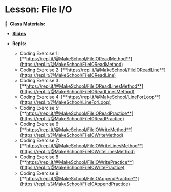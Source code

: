 <!-- .slide: data-background="./Images/header.svg" data-background-repeat="none" data-background-size="40% 40%" data-background-position="center 10%" class="header" -->

# Lesson: File I/O

<!-- Put a link to the slides so that students can find them -->

**📝 &nbsp;Class Materials:**

  <!-- Put a link to the slides -->

- [**Slides**](https://docs.google.com/presentation/d/1BTp5ab47RCPRtIuGrEWPR60W5py14kJXXocR9TBlZOE)

- **Repls:**

  - Coding Exercise 1: [**https://repl.it/@MakeSchool/FileIOReadMethod**](https://repl.it/@MakeSchool/FileIOReadMethod)
  - Coding Exercise 2: [**https://repl.it/@MakeSchool/FileIOReadLine**](https://repl.it/@MakeSchool/FileIOReadLine)
  - Coding Exercise 3: [**https://repl.it/@MakeSchool/FileIOReadLinesMethod**](https://repl.it/@MakeSchool/FileIOReadLinesMethod)
  - Coding Exercise 4: [**https://repl.it/@MakeSchool/LineForLoop**](https://repl.it/@MakeSchool/LineForLoop)
  - Coding Exercise 5: [**https://repl.it/@MakeSchool/FileIOReadPractice**](https://repl.it/@MakeSchool/FileIOReadPractice)
  - Coding Exercise 6: [**https://repl.it/@MakeSchool/FileIOWriteMethod**](https://repl.it/@MakeSchool/FileIOWriteMethod)
  - Coding Exercise 7: [**https://repl.it/@MakeSchool/FileIOWriteLinesMethod**](https://repl.it/@MakeSchool/FileIOWriteLinesMethod)
  - Coding Exercise 8: [**https://repl.it/@MakeSchool/FileIOWritePractice**](https://repl.it/@MakeSchool/FileIOWritePractice)
  - Coding Exercise 9: [**https://repl.it/@MakeSchool/FileIOAppendPractice**](https://repl.it/@MakeSchool/FileIOAppendPractice)

<!-- > -->
